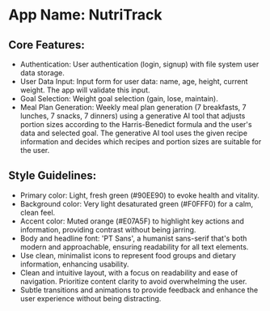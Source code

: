 # **App Name**: NutriTrack

## Core Features:

- Authentication: User authentication (login, signup) with file system user data storage.
- User Data Input: Input form for user data: name, age, height, current weight. The app will validate this input.
- Goal Selection: Weight goal selection (gain, lose, maintain).
- Meal Plan Generation: Weekly meal plan generation (7 breakfasts, 7 lunches, 7 snacks, 7 dinners) using a generative AI tool that adjusts portion sizes according to the Harris-Benedict formula and the user's data and selected goal. The generative AI tool uses the given recipe information and decides which recipes and portion sizes are suitable for the user.

## Style Guidelines:

- Primary color: Light, fresh green (#90EE90) to evoke health and vitality.
- Background color: Very light desaturated green (#F0FFF0) for a calm, clean feel.
- Accent color: Muted orange (#E07A5F) to highlight key actions and information, providing contrast without being jarring.
- Body and headline font: 'PT Sans', a humanist sans-serif that's both modern and approachable, ensuring readability for all text elements.
- Use clean, minimalist icons to represent food groups and dietary information, enhancing usability.
- Clean and intuitive layout, with a focus on readability and ease of navigation. Prioritize content clarity to avoid overwhelming the user.
- Subtle transitions and animations to provide feedback and enhance the user experience without being distracting.